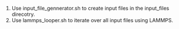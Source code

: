 1. Use input_file_gennerator.sh to create input files in the input_files direcotry.
2. Use lammps_looper.sh to iterate over all input files using LAMMPS.
